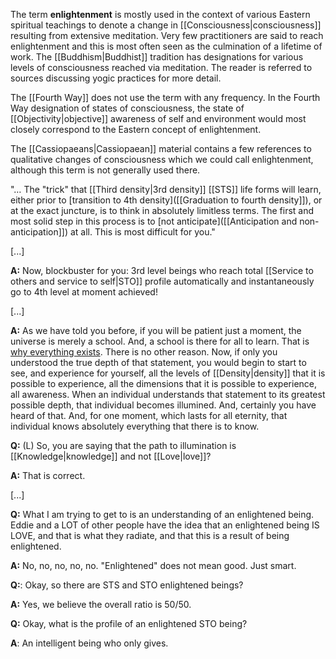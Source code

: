 
The term **enlightenment** is mostly used in the context of various Eastern spiritual teachings to denote a change in [[Consciousness|consciousness]] resulting from extensive meditation. Very few practitioners are said to reach enlightenment and this is most often seen as the culmination of a lifetime of work. The [[Buddhism|Buddhist]] tradition has designations for various levels of consciousness reached via meditation. The reader is referred to sources discussing yogic practices for more detail.

The [[Fourth Way]] does not use the term with any frequency. In the Fourth Way designation of states of consciousness, the state of [[Objectivity|objective]] awareness of self and environment would most closely correspond to the Eastern concept of enlightenment.

The [[Cassiopaeans|Cassiopaean]] material contains a few references to qualitative changes of consciousness which we could call enlightenment, although this term is not generally used there.

"… The "trick" that [[Third density|3rd density]] [[STS]] life forms will learn, either prior to [transition to 4th density]([[Graduation to fourth density]]), or at the exact juncture, is to think in absolutely limitless terms. The first and most solid step in this process is to [not anticipate]([[Anticipation and non-anticipation]]) at all. This is most difficult for you."

\[...\]

**A:** Now, blockbuster for you: 3rd level beings who reach total [[Service to others and service to self|STO]] profile automatically and instantaneously go to 4th level at moment achieved!

\[...\]

**A:** As we have told you before, if you will be patient just a moment, the universe is merely a school. And, a school is there for all to learn. That is [why everything exists]([[Lessons]]). There is no other reason. Now, if only you understood the true depth of that statement, you would begin to start to see, and experience for yourself, all the levels of [[Density|density]] that it is possible to experience, all the dimensions that it is possible to experience, all awareness. When an individual understands that statement to its greatest possible depth, that individual becomes illumined. And, certainly you have heard of that. And, for one moment, which lasts for all eternity, that individual knows absolutely everything that there is to know.

**Q:** (L) So, you are saying that the path to illumination is [[Knowledge|knowledge]] and not [[Love|love]]?

**A:** That is correct.

\[...\]

**Q:** What I am trying to get to is an understanding of an enlightened being. Eddie and a LOT of other people have the idea that an enlightened being IS LOVE, and that is what they radiate, and that this is a result of being enlightened.

**A:** No, no, no, no, no. "Enlightened" does not mean good. Just smart.

**Q:**: Okay, so there are STS and STO enlightened beings?

**A:** Yes, we believe the overall ratio is 50/50.

**Q:** Okay, what is the profile of an enlightened STO being?

**A**: An intelligent being who only gives.